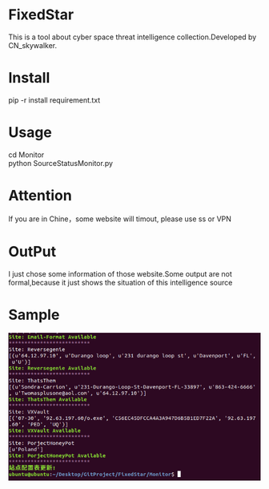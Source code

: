 # FixedStar
This is a tool about cyber space threat intelligence collection.Developed by CN_skywalker.
# Install
pip -r install requirement.txt
# Usage
cd Monitor\
python SourceStatusMonitor.py
# Attention
If you are in Chine，some website will timout, please use ss or VPN 
# OutPut
I just chose some information of those website.Some output are not formal,because it just shows the situation of this intelligence source 
# Sample
![](https://github.com/skyWalker1997/FixedStar/blob/master/Output.png)
